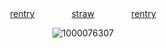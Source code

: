 <div align="center">
  <a href="https://rentry.co/lesbianism">rentry</a> ‎  ‎  ‎  ‎  ‎  ‎  ‎  ‎  ‎  ‎  ‎  ‎  ‎  ‎ <a href="https://signalis.atabook.org">straw</a> ‎  ‎  ‎  ‎  ‎  ‎  ‎  ‎  ‎  ‎  ‎  ‎  ‎  ‎ <a href="https://signalis.atabook.org">rentry</a>

  ![1000076307](https://github.com/user-attachments/assets/0741efef-9377-4ed7-b994-5f842cc8a2d7)


</div>
